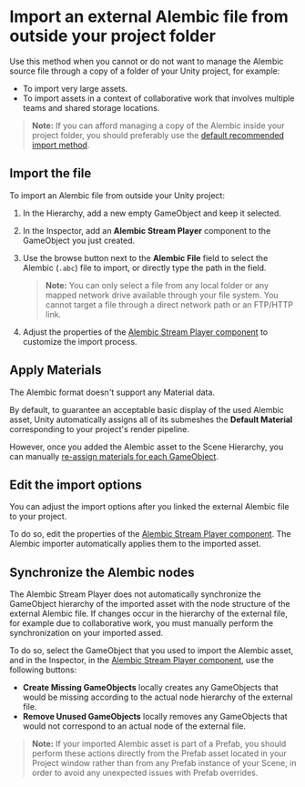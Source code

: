 # Import an external Alembic file from outside your project folder

Use this method when you cannot or do not want to manage the Alembic source file through a copy of a folder of your Unity project, for example:
* To import very large assets.
* To import assets in a context of collaborative work that involves multiple teams and shared storage locations.

>**Note:** If you can afford managing a copy of the Alembic inside your project folder, you should preferably use the [default recommended import method](import-file-local.md).

## Import the file

To import an Alembic file from outside your Unity project:

1. In the Hierarchy, add a new empty GameObject and keep it selected.

2. In the Inspector, add an **Alembic Stream Player** component to the GameObject you just created.

3. Use the browse button next to the **Alembic File** field to select the Alembic (`.abc`) file to import, or directly type the path in the field.
   >**Note:** You can only select a file from any local folder or any mapped network drive available through your file system. You cannot target a file through a direct network path or an FTP/HTTP link.

4. Adjust the properties of the [Alembic Stream Player component](ref_StreamPlayer.md#alembic-asset-located-outside-your-project) to customize the import process.

## Apply Materials

The Alembic format doesn't support any Material data.

By default, to guarantee an acceptable basic display of the used Alembic asset, Unity automatically assigns all of its submeshes the **Default Material** corresponding to your project's render pipeline.

However, once you added the Alembic asset to the Scene Hierarchy, you can manually [re-assign materials for each GameObject](https://docs.unity3d.com/Manual/materials-introduction.html).

## Edit the import options

You can adjust the import options after you linked the external Alembic file to your project.

To do so, edit the properties of the [Alembic Stream Player component](ref_StreamPlayer.md#alembic-asset-located-outside-your-project). The Alembic importer automatically applies them to the imported asset.

## Synchronize the Alembic nodes

The Alembic Stream Player does not automatically synchronize the GameObject hierarchy of the imported asset with the node structure of the external Alembic file. If changes occur in the hierarchy of the external file, for example due to collaborative work, you must manually perform the synchronization on your imported assed.

To do so, select the GameObject that you used to import the Alembic asset, and in the Inspector, in the [Alembic Stream Player component](ref_StreamPlayer.md#alembic-asset-located-outside-your-project), use the following buttons:
* **Create Missing GameObjects** locally creates any GameObjects that would be missing according to the actual node hierarchy of the external file.
* **Remove Unused GameObjects** locally removes any GameObjects that would not correspond to an actual node of the external file.

>**Note:** If your imported Alembic asset is part of a Prefab, you should perform these actions directly from the Prefab asset located in your Project window rather than from any Prefab instance of your Scene, in order to avoid any unexpected issues with Prefab overrides.
